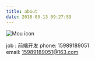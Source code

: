 ```yaml
---
title: about
date: 2018-03-13 09:27:59
---
```


![Mou icon](/uploads/about.jpg)

	
  job  : 前端开发
  phone: 15989189051	
  email: 15989189051@163.com

